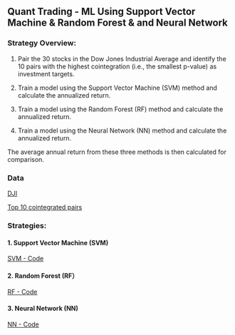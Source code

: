 ## **Quant Trading - ML Using Support Vector Machine & Random Forest & and Neural Network**

### **Strategy Overview:**

1. Pair the 30 stocks in the Dow Jones Industrial Average and identify the 10 pairs with the highest cointegration (i.e., the smallest p-value) as investment targets.

2. Train a model using the Support Vector Machine (SVM) method and calculate the annualized return.

3. Train a model using the Random Forest (RF) method and calculate the annualized return.

4. Train a model using the Neural Network (NN) method and calculate the annualized return.

The average annual return from these three methods is then calculated for comparison.


### **Data**
[DJI](https://github.com/Kevin20250000000/Quant-Trading-ML-Using-Support-Vector-Machine-Random-Forest-Neural-Network/blob/main/dji_stocks.csv)

[Top 10 cointegrated pairs](https://github.com/Kevin20250000000/Quant-Trading-ML-Using-Support-Vector-Machine-Random-Forest-Neural-Network/blob/main/top10_cointegrated_pairs.csv)


### **Strategies:**

#### **1. Support Vector Machine (SVM)**
[SVM - Code](SVM)


#### **2. Random Forest (RF）**
[RF - Code](RF)

#### **3. Neural Network (NN)**
[NN - Code]()







